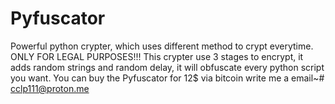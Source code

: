 # Pyfuscator
Powerful python crypter, which uses different method to crypt everytime.
ONLY FOR LEGAL PURPOSES!!!
This crypter use 3 stages to encrypt, it adds random strings and random delay, it will obfuscate every python script you want.
You can buy the Pyfuscator for 12$ via bitcoin write me a email~# cclp111@proton.me
